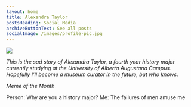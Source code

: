 ```yaml
---
layout: home
title: Alexandra Taylor
postsHeading: Social Media
archiveButtonText: See all posts
socialImage: /images/profile-pic.jpg
---
```

![](/images/71.jpg)

_This is the sad story of Alexandra Taylor, a fourth year history major currently studying at the University of Alberta Augustana Campus. Hopefully I'll become a museum curator in the future, but who knows._

_Meme of the Month_

Person: Why are you a history major?
Me: The failures of men amuse me
